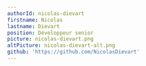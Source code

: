 ```yaml
---
authorId: nicolas-dievart
firstname: Nicolas
lastname: Dievart
position: Développeur senior
picture: nicolas-dievart.png
altPicture: nicolas-dievart-alt.png
github: 'https://github.com/NicolasDievart'
---
```

